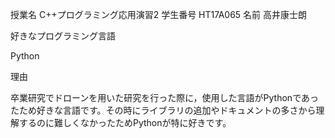 授業名
C++プログラミング応用演習2
学生番号
HT17A065
名前
高井康士朗

好きなプログラミング言語

Python

理由

卒業研究でドローンを用いた研究を行った際に，使用した言語がPythonであったため好きな言語です。その時にライブラリの追加やドキュメントの多さから理解するのに難しくなかったためPythonが特に好きです。